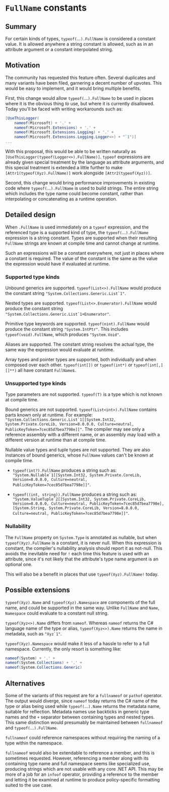 # `FullName` constants

## Summary

For certain kinds of types, `typeof(`...`).FullName` is considered a constant value. It is allowed anywhere a string constant is allowed, such as in an attribute argument or a constant interpolated string.

## Motivation

The community has requested this feature often. Several duplicates and many variants have been filed, garnering a decent number of upvotes. This would be easy to implement, and it would bring multiple benefits.

First, this change would allow `typeof(`...`).FullName` to be used in places where it is the obvious thing _to_ use, but where it is currently disallowed. Today you'll be faced with writing workarounds such as:

```cs
[UseThisLogger(
    nameof(Microsoft) + '.' +
    nameof(Microsoft.Extensions) + '.' +
    nameof(Microsoft.Extensions.Logging) + '.' +
    nameof(Microsoft.Extensions.Logging.Logger<>) + "`1")]
...
```

With this proposal, this would be able to be written naturally as `[UseThisLogger(typeof(Logger<>).FullName)]`. `typeof` expressions are already given special treatment by the language as attribute arguments, and this special treatment is extended a little further to make `[Attr1(typeof(Xyz).FullName)]` work alongside `[Attr2(typeof(Xyz))]`.

Second, this change would bring performance improvements in existing code where `typeof(`...`).FullName` is used to build strings. The entire string which includes the type name could become constant, rather than interpolating or concatenating as a runtime operation.

## Detailed design

When `.FullName` is used immediately on a `typeof` expression, and the referenced type is a supported kind of type, the `typeof(`...`).FullName` expression is a string constant. Types are supported when their resulting `FullName` strings are known at compile time and cannot change at runtime.

Such an expressions will be a constant everywhere, not just in places where a constant is required. The value of the constant is the same as the value the expression would have if evaluated at runtime.

### Supported type kinds

Unbound generics are supported. `typeof(List<>).FullName` would produce the constant string ``"System.Collections.Generic.List`1"``.

Nested types are supported. `typeof(List<>.Enumerator).FullName` would produce the constant string ``"System.Collections.Generic.List`1+Enumerator"``.

Primitive type keywords are supported. `typeof(nint).FullName` would produce the constant string `"System.IntPtr"`. This includes `typeof(void).FullName`, which produces `"System.Void"`.

Aliases are supported. The constant string resolves the actual type, the same way the expression would evaluate at runtime.

Array types and pointer types are supported, both individually and when composed over each other. `typeof(int[])` or `typeof(int*)` or `typeof(int[,][]**)` all have constant `FullName`s.

### Unsupported type kinds

Type parameters are not supported. `typeof(T)` is a type which is not known at compile time.

Bound generics are not supported. `typeof(List<int>).FullName` contains parts known only at runtime. For example: ``"System.Collections.Generic.List`1[[System.Int32, System.Private.CoreLib, Version=8.0.0.0, Culture=neutral, PublicKeyToken=7cec85d7bea7798e]]"``. The compiler may see only a reference assembly with a different name, or an assembly may load with a different version at runtime than at compile time.

Nullable value types and tuple types are not supported. They are also instances of bound generics, whose `FullName` values can't be known at compile time.

- `typeof(int?).FullName` produces a string such as: ``"System.Nullable`1[[System.Int32, System.Private.CoreLib, Version=8.0.0.0, Culture=neutral, PublicKeyToken=7cec85d7bea7798e]]"``.

- `typeof((int, string)).FullName` produces a string such as: ``"System.ValueTuple`2[[System.Int32, System.Private.CoreLib, Version=8.0.0.0, Culture=neutral, PublicKeyToken=7cec85d7bea7798e],[System.String, System.Private.CoreLib, Version=8.0.0.0, Culture=neutral, PublicKeyToken=7cec85d7bea7798e]]"``.

### Nullability

The `FullName` property on `System.Type` is annotated as nullable, but when `typeof(Xyz).FullName` is a constant, it is never null. When this expression is constant, the compiler's nullability analysis should report it as not-null. This avoids the inevitable need for `!` each time this feature is used with an attribute, since it's not likely that the attribute's type name argument is an optional one.

This will also be a benefit in places that use `typeof(Xyz).FullName!` today.

## Possible extensions

`typeof(Xyz).Name` and `typeof(Xyz).Namespace` are components of the full name, and could be supported in the same way. Unlike `FullName` and `Name`, `Namespace` could evaluate to a constant null string.

`typeof(Xyz<>).Name` differs from `nameof`. Whereas `nameof` returns the C# language name of the type or alias, `typeof(Xyz<>).Name` returns the name in metadata, such as ``"Xyz`1"``.

`typeof(Xyz).Namespace` would make it less of a hassle to refer to a full namespace. Currently, the only resort is something like:

```cs
nameof(System) + '.' +
nameof(System.Collections) + '.' +
nameof(System.Collections.Generic)
```

## Alternatives

Some of the variants of this request are for a `fullnameof` or `pathof` operator. The output would diverge, since `nameof` today returns the C# name of the type or alias being used while `typeof(`...`).Name` returns the metadata name, suitable for reflection. Metadata names use backticks in generic type names and the `+` separator between containing types and nested types. This same distinction would presumably be maintained between `fullnameof` and `typeof(`...`).FullName`.

`fullnameof` could reference namespaces without requiring the naming of a type within the namespace.

`fullnameof` would also be extendable to reference a member, and this is sometimes requested. However, referencing a member along with its containing type name and full namespace seems like specialized use, producing strings which are not usable with any core .NET API. This may be more of a job for an `infoof` operator, providing a reference to the member and letting it be examined at runtime to produce policy-specific formatting suited to the use case.
